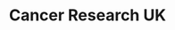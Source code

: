 ---
title: "Cancer Research UK"
url: /edinburgh/cancer-research-uk-raeburn-place/
shop: Gebrauchtwaren
---